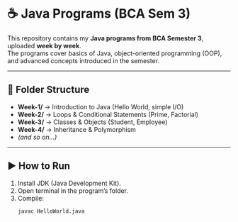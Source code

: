 # ☕ Java Programs (BCA Sem 3)  

This repository contains my **Java programs from BCA Semester 3**, uploaded **week by week**.  
The programs cover basics of Java, object-oriented programming (OOP), and advanced concepts introduced in the semester.  

---

## 📂 Folder Structure  

- **Week-1/** → Introduction to Java (Hello World, simple I/O)  
- **Week-2/** → Loops & Conditional Statements (Prime, Factorial)  
- **Week-3/** → Classes & Objects (Student, Employee)  
- **Week-4/** → Inheritance & Polymorphism  
- *(and so on…)*  

---

## ▶️ How to Run  

1. Install JDK (Java Development Kit).  
2. Open terminal in the program’s folder.  
3. Compile:  
   ```bash
   javac HelloWorld.java

